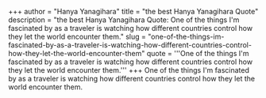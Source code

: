 +++
author = "Hanya Yanagihara"
title = "the best Hanya Yanagihara Quote"
description = "the best Hanya Yanagihara Quote: One of the things I'm fascinated by as a traveler is watching how different countries control how they let the world encounter them."
slug = "one-of-the-things-im-fascinated-by-as-a-traveler-is-watching-how-different-countries-control-how-they-let-the-world-encounter-them"
quote = '''One of the things I'm fascinated by as a traveler is watching how different countries control how they let the world encounter them.'''
+++
One of the things I'm fascinated by as a traveler is watching how different countries control how they let the world encounter them.
